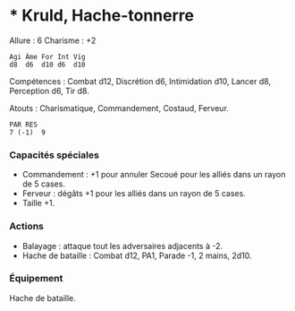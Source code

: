 # * Kruld, Hache-tonnerre

Allure : 6
Charisme : +2

	Agi	Âme	For	Int	Vig
	d8	d6	d10	d6	d10

Compétences : Combat d12, Discrétion d6, Intimidation d10, Lancer d8, Perception d6, Tir d8.

Atouts : Charismatique, Commandement, Costaud, Ferveur.

	PAR	RES
	7 (-1)	9

### Capacités spéciales
- Commandement : +1 pour annuler Secoué pour les alliés dans un rayon de 5 cases.
- Ferveur : dégâts +1 pour les alliés dans un rayon de 5 cases.
- Taille +1.

### Actions
- Balayage : attaque tout les adversaires adjacents à -2.
- Hache de bataille : Combat d12, PA1, Parade -1, 2 mains, 2d10.

### Équipement
Hache de bataille.
